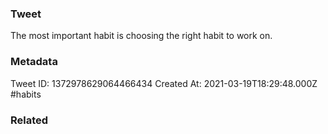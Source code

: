 ### Tweet
The most important habit is choosing the right habit to work on.

### Metadata
Tweet ID: 1372978629064466434
Created At: 2021-03-19T18:29:48.000Z
#habits

### Related

